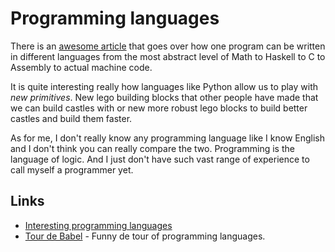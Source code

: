 # Programming languages
There is an [awesome article](https://briansteffens.github.io/2017/02/20/from-math-to-machine.html) that goes over how one program can be written in different languages from the most abstract level of Math to Haskell to C to Assembly to actual machine code.

It is quite interesting really how languages like Python allow us to play with _new primitives_. New lego building blocks that other people have made that we can build castles with or new more robust lego blocks to build better castles and build them faster.

As for me, I don't really know any programming language like I know English and I don't think you can really compare the two. Programming is the language of logic. And I just don't have such vast range of experience to call myself a programmer yet.

## Links
- [Interesting programming languages](https://github.com/learn-anything/programming-languages#readme)
- [Tour de Babel](https://sites.google.com/site/steveyegge2/tour-de-babel) - Funny de tour of programming languages.